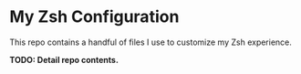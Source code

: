 # My Zsh Configuration

This repo contains a handful of files I use to customize my Zsh experience.

**TODO: Detail repo contents.**
